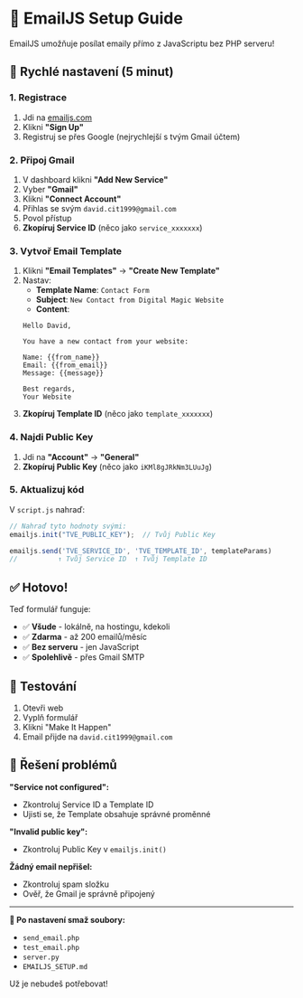 # 📧 EmailJS Setup Guide

EmailJS umožňuje posílat emaily přímo z JavaScriptu bez PHP serveru!

## 🚀 Rychlé nastavení (5 minut)

### 1. Registrace
1. Jdi na [emailjs.com](https://www.emailjs.com/)
2. Klikni **"Sign Up"** 
3. Registruj se přes Google (nejrychlejší s tvým Gmail účtem)

### 2. Připoj Gmail
1. V dashboard klikni **"Add New Service"**
2. Vyber **"Gmail"** 
3. Klikni **"Connect Account"**
4. Přihlas se svým `david.cit1999@gmail.com`
5. Povol přístup
6. **Zkopíruj Service ID** (něco jako `service_xxxxxxx`)

### 3. Vytvoř Email Template  
1. Klikni **"Email Templates"** → **"Create New Template"**
2. Nastav:
   - **Template Name**: `Contact Form`
   - **Subject**: `New Contact from Digital Magic Website`
   - **Content**:
   ```
   Hello David,

   You have a new contact from your website:

   Name: {{from_name}}
   Email: {{from_email}}
   Message: {{message}}

   Best regards,
   Your Website
   ```
3. **Zkopíruj Template ID** (něco jako `template_xxxxxxx`)

### 4. Najdi Public Key
1. Jdi na **"Account"** → **"General"**
2. **Zkopíruj Public Key** (něco jako `iKMl8gJRkNm3LUuJg`)

### 5. Aktualizuj kód
V `script.js` nahraď:

```javascript
// Nahraď tyto hodnoty svými:
emailjs.init("TVE_PUBLIC_KEY");  // Tvůj Public Key

emailjs.send('TVE_SERVICE_ID', 'TVE_TEMPLATE_ID', templateParams)
//          ↑ Tvůj Service ID  ↑ Tvůj Template ID
```

## ✅ Hotovo!

Teď formulář funguje:
- ✅ **Všude** - lokálně, na hostingu, kdekoli
- ✅ **Zdarma** - až 200 emailů/měsíc
- ✅ **Bez serveru** - jen JavaScript
- ✅ **Spolehlivě** - přes Gmail SMTP

## 🎯 Testování

1. Otevři web
2. Vyplň formulář  
3. Klikni "Make It Happen"
4. Email přijde na `david.cit1999@gmail.com`

## 🔧 Řešení problémů

**"Service not configured":**
- Zkontroluj Service ID a Template ID
- Ujisti se, že Template obsahuje správné proměnné

**"Invalid public key":**
- Zkontroluj Public Key v `emailjs.init()`

**Žádný email nepřišel:**
- Zkontroluj spam složku
- Ověř, že Gmail je správně připojený

---

**🎉 Po nastavení smaž soubory:**
- `send_email.php` 
- `test_email.php`
- `server.py`
- `EMAILJS_SETUP.md`

Už je nebudeš potřebovat!